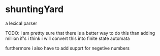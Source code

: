 # shuntingYard
a lexical parser


TODO:
i am prettty sure  that there is a better way to do this than adding million if's
i think i will convert this into finite state automata

furthermore i also have to add supprt for negetive numbers 
